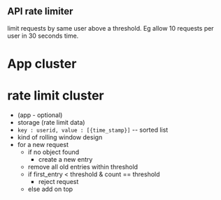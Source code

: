 ## API rate limiter
   limit requests by same user above a threshold. Eg allow 10 requests per user in 30 seconds time.


# App cluster

# rate limit cluster
  - (app - optional)
  - storage (rate limit data)
  - `key : userid, value : [{time_stamp}]` -- sorted list
  - kind of rolling window design
  - for a new request
    - if no object found
      - create a new entry
    - remove all old entries within threshold
    - if first_entry < threshold & count == threshold
      - reject request
    - else add on top


